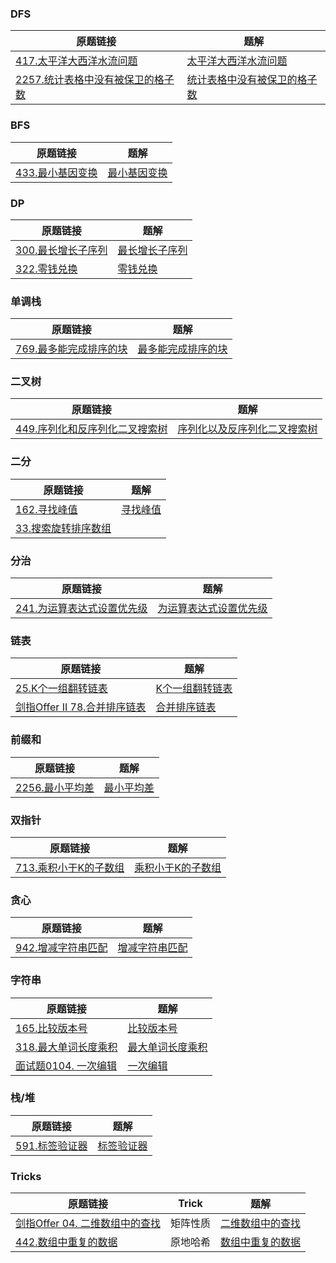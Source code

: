 ### DFS

| 原题链接                                                     | 题解                                                         |
| ------------------------------------------------------------ | ------------------------------------------------------------ |
| [417.太平洋大西洋水流问题](https://leetcode.cn/problems/pacific-atlantic-water-flow/) | [太平洋大西洋水流问题](https://github.com/liver0377/algorithm/blob/main/leetcode/417.%E5%A4%AA%E5%B9%B3%E6%B4%8B%E5%A4%A7%E8%A5%BF%E6%B4%8B%E6%B0%B4%E6%B5%81%E9%97%AE%E9%A2%98%5BDFS%5D.md) |
| [2257.统计表格中没有被保卫的格子数](https://leetcode.cn/problems/count-unguarded-cells-in-the-grid) | [统计表格中没有被保卫的格子数](https://github.com/liver0377/algorithm/blob/main/leetcode/6053.%E7%BB%9F%E8%AE%A1%E7%BD%91%E6%A0%BC%E4%B8%AD%E6%B2%A1%E6%9C%89%E8%A2%AB%E4%BF%9D%E5%8D%AB%E7%9A%84%E6%A0%BC%E5%AD%90%E6%A0%91%5BDFS%5D.md) |



### BFS

| 原题链接                                                     | 题解                                                         |
| ------------------------------------------------------------ | ------------------------------------------------------------ |
| [433.最小基因变换](https://leetcode.cn/problems/tag-validator/) | [最小基因变换](https://github.com/liver0377/algorithm/blob/main/leetcode/433.%E6%9C%80%E5%B0%8F%E5%9F%BA%E5%9B%A0%E5%8F%98%E6%8D%A2.md) |



### DP

| 原题链接                                                     | 题解                                                         |
| ------------------------------------------------------------ | ------------------------------------------------------------ |
| [300.最长增长子序列](https://leetcode.cn/problems/longest-increasing-subsequence/) | [最长增长子序列](https://github.com/liver0377/algorithm/blob/main/leetcode/300.%E6%9C%80%E9%95%BF%E9%80%92%E5%A2%9E%E5%AD%90%E5%BA%8F%E5%88%97%5BDP%5D.md) |
| [322.零钱兑换](https://leetcode.cn/problems/coin-change/)    | [零钱兑换](https://github.com/liver0377/algorithm/blob/main/leetcode/322.%E9%9B%B6%E9%92%B1%E5%85%91%E6%8D%A2%5B%E5%8A%A8%E8%A7%84%5D.md) |



### 单调栈

| 原题链接                                                     | 题解                                                         |
| ------------------------------------------------------------ | ------------------------------------------------------------ |
| [769.最多能完成排序的块](https://leetcode.cn/problems/max-chunks-to-make-sorted/) | [最多能完成排序的块](https://github.com/liver0377/algorithm/blob/main/leetcode/731.%E6%9C%80%E5%A4%9A%E8%83%BD%E5%AE%8C%E6%88%90%E6%8E%92%E5%BA%8F%E7%9A%84%E5%9D%97%5B%E5%8D%95%E8%B0%83%E6%A0%88%5D.md) |



### 二叉树

| 原题链接                                                     | 题解                                                         |
| ------------------------------------------------------------ | ------------------------------------------------------------ |
| [449.序列化和反序列化二叉搜索树](https://leetcode.cn/problems/serialize-and-deserialize-bst/) | [序列化以及反序列化二叉搜索树](https://github.com/liver0377/algorithm/blob/main/leetcode/449.%E5%BA%8F%E5%88%97%E5%8C%96%E4%B8%8E%E5%8F%8D%E5%BA%8F%E5%88%97%E5%8C%96%E4%BA%8C%E5%8F%89%E6%90%9C%E7%B4%A2%E6%A0%91.md) |



### 二分

| 原题链接                                                     | 题解                                                         |
| ------------------------------------------------------------ | ------------------------------------------------------------ |
| [162.寻找峰值](https://leetcode.cn/problems/find-peak-element/) | [寻找峰值](https://github.com/liver0377/algorithm/blob/main/leetcode/162.%E5%AF%BB%E6%89%BE%E5%B3%B0%E5%80%BC%5B%E4%BA%8C%E5%88%86%5D.md) |
| [33.搜索旋转排序数组](https://leetcode.cn/problems/search-in-rotated-sorted-array/) |                                                              |



### 分治

| 原题链接                                                     | 题解                                                         |
| ------------------------------------------------------------ | ------------------------------------------------------------ |
| [241.为运算表达式设置优先级](https://leetcode.cn/problems/different-ways-to-add-parentheses/) | [为运算表达式设置优先级](https://github.com/liver0377/algorithm/blob/main/leetcode/241.%E4%B8%BA%E8%BF%90%E7%AE%97%E8%A1%A8%E8%BE%BE%E5%BC%8F%E8%AE%BE%E7%BD%AE%E4%BC%98%E5%85%88%E7%BA%A7.md) |



### 链表

| 原题链接                                                     | 题解                                                         |
| ------------------------------------------------------------ | ------------------------------------------------------------ |
| [25.K个一组翻转链表](https://leetcode.cn/problems/reverse-nodes-in-k-group/) | [K个一组翻转链表](https://github.com/liver0377/algorithm/blob/main/leetcode/25.K%E4%B8%AA%E4%B8%80%E7%BB%84%E7%BF%BB%E8%BD%AC%E9%93%BE%E8%A1%A8%5B%E6%A0%88%5D.md) |
| [剑指Offer II 78.合并排序链表](https://leetcode.cn/problems/vvXgSW/) | [合并排序链表](https://github.com/liver0377/algorithm/blob/main/leetcode/78.%E5%90%88%E5%B9%B6%E6%8E%92%E5%BA%8F%E9%93%BE%E8%A1%A8%5B%E5%A0%86%5D%5B%E5%88%86%E6%B2%BB%5D.md) |



### 前缀和

| 原题链接                                                     | 题解                                                         |
| ------------------------------------------------------------ | ------------------------------------------------------------ |
| [2256.最小平均差](https://leetcode.cn/problems/minimum-average-difference) | [最小平均差](https://github.com/liver0377/algorithm/blob/main/leetcode/6052.%E6%9C%80%E5%B0%8F%E5%B9%B3%E5%9D%87%E5%B7%AE%5B%E5%89%8D%E7%BC%80%E5%92%8C%5D.md) |




### 双指针

| 原题链接                                                     | 题解                                                         |
| ------------------------------------------------------------ | ------------------------------------------------------------ |
| [713.乘积小于K的子数组](https://leetcode.cn/problems/subarray-product-less-than-k) | [乘积小于K的子数组](https://github.com/liver0377/algorithm/blob/main/leetcode/713.%E4%B9%98%E7%A7%AF%E5%B0%8F%E4%BA%8Ek%E7%9A%84%E5%AD%90%E6%95%B0%E7%BB%84.md) |



### 贪心

| 原题链接                                                     | 题解                                                         |
| ------------------------------------------------------------ | ------------------------------------------------------------ |
| [942.增减字符串匹配](https://leetcode.cn/problems/di-string-match/) | [增减字符串匹配](https://github.com/liver0377/algorithm/blob/main/leetcode/942.%E5%A2%9E%E5%87%8F%E5%AD%97%E7%AC%A6%E4%B8%B2%E5%8C%B9%E9%85%8D%5B%E8%B4%AA%E5%BF%83%5D.md) |



### 字符串

| 原题链接                                                     | 题解                                                         |
| ------------------------------------------------------------ | ------------------------------------------------------------ |
| [165.比较版本号](https://leetcode.cn/problems/compare-version-numbers/) | [比较版本号](https://github.com/liver0377/algorithm/blob/main/leetcode/165.%E6%AF%94%E8%BE%83%E7%89%88%E6%9C%AC%E5%8F%B7.md%5B%E5%AD%97%E7%AC%A6%E4%B8%B2%E5%93%88%E5%B8%8C%5D.md) |
| [318.最大单词长度乘积](https://leetcode.cn/problems/maximum-product-of-word-lengths/) | [最大单词长度乘积](https://github.com/liver0377/algorithm/blob/main/leetcode/318.%E6%9C%80%E5%A4%A7%E5%8D%95%E8%AF%8D%E9%95%BF%E5%BA%A6%E4%B9%98%E7%A7%AF.md) |
| [面试题0104. 一次编辑](https://leetcode.cn/problems/one-away-lcci/) | [一次编辑](https://github.com/liver0377/algorithm/blob/main/leetcode/%E9%9D%A2%E8%AF%9501.05.%E4%B8%80%E6%AC%A1%E7%BC%96%E8%BE%91.md) |





### 栈/堆

| 原题链接                                                     | 题解                                                         |
| ------------------------------------------------------------ | ------------------------------------------------------------ |
| [591.标签验证器](https://leetcode.cn/problems/tag-validator/) | [标签验证器](https://github.com/liver0377/algorithm/blob/main/leetcode/591.%E6%A0%87%E7%AD%BE%E9%AA%8C%E8%AF%81%E5%99%A8%5B%E6%A0%88%5D.md) |





### Tricks

| 原题链接                                                     | Trick    | 题解                                                         |
| ------------------------------------------------------------ | -------- | ------------------------------------------------------------ |
| [剑指Offer 04. 二维数组中的查找](https://leetcode.cn/problems/er-wei-shu-zu-zhong-de-cha-zhao-lcof/) | 矩阵性质 | [二维数组中的查找](https://github.com/liver0377/algorithm/blob/main/leetcode/%E5%89%91%E6%8C%87offer04.%E4%BA%8C%E7%BB%B4%E7%9F%A9%E9%98%B5%E7%9A%84%E6%9F%A5%E6%89%BE%5B%E6%8A%80%E5%B7%A7%5D.md) |
| [442.数组中重复的数据](https://leetcode.cn/problems/find-all-duplicates-in-an-array) | 原地哈希 | [数组中重复的数据](https://leetcode.cn/problems/find-all-duplicates-in-an-array) |

